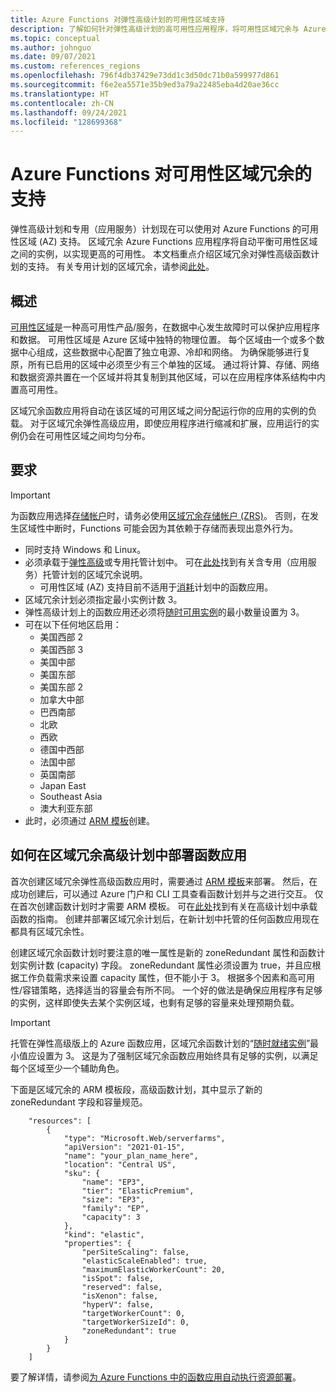 ```yaml
---
title: Azure Functions 对弹性高级计划的可用性区域支持
description: 了解如何针对弹性高级计划的高可用性应用程序，将可用性区域冗余与 Azure Functions 一起使用。
ms.topic: conceptual
ms.author: johnguo
ms.date: 09/07/2021
ms.custom: references_regions
ms.openlocfilehash: 796f4db37429e73dd1c3d50dc71b0a599977d861
ms.sourcegitcommit: f6e2ea5571e35b9ed3a79a22485eba4d20ae36cc
ms.translationtype: HT
ms.contentlocale: zh-CN
ms.lasthandoff: 09/24/2021
ms.locfileid: "128699368"
---
```

# <a name="azure-functions-support-for-availability-zone-redundancy"></a>Azure Functions 对可用性区域冗余的支持

弹性高级计划和专用（应用服务）计划现在可以使用对 Azure Functions 的可用性区域 (AZ) 支持。 区域冗余 Azure Functions 应用程序将自动平衡可用性区域之间的实例，以实现更高的可用性。 本文档重点介绍区域冗余对弹性高级函数计划的支持。 有关专用计划的区域冗余，请参阅[此处](../app-service/how-to-zone-redundancy.md)。

## <a name="overview"></a>概述

[可用性区域](../availability-zones/az-overview.md#availability-zones)是一种高可用性产品/服务，在数据中心发生故障时可以保护应用程序和数据。 可用性区域是 Azure 区域中独特的物理位置。 每个区域由一个或多个数据中心组成，这些数据中心配置了独立电源、冷却和网络。 为确保能够进行复原，所有已启用的区域中必须至少有三个单独的区域。 通过将计算、存储、网络和数据资源共置在一个区域并将其复制到其他区域，可以在应用程序体系结构中内置高可用性。

区域冗余函数应用将自动在该区域的可用区域之间分配运行你的应用的实例的负载。 对于区域冗余弹性高级应用，即使应用程序进行缩减和扩展，应用运行的实例仍会在可用性区域之间均匀分布。

## <a name="requirements"></a>要求

> [!IMPORTANT]
> 为函数应用选择[存储帐户](storage-considerations.md#storage-account-requirements)时，请务必使用[区域冗余存储帐户 (ZRS)](../storage/common/storage-redundancy.md#zone-redundant-storage)。 否则，在发生区域性中断时，Functions 可能会因为其依赖于存储而表现出意外行为。 

- 同时支持 Windows 和 Linux。
- 必须承载于[弹性高级](functions-premium-plan.md)或专用托管计划中。 可在[此处](../app-service/how-to-zone-redundancy.md)找到有关含专用（应用服务）托管计划的区域冗余说明。
  - 可用性区域 (AZ) 支持目前不适用于[消耗](consumption-plan.md)计划中的函数应用。
- 区域冗余计划必须指定最小实例计数 3。
- 弹性高级计划上的函数应用还必须将[随时可用实例](functions-premium-plan.md#always-ready-instances)的最小数量设置为 3。
- 可在以下任何地区启用：
  - 美国西部 2
  - 美国西部 3
  - 美国中部
  - 美国东部
  - 美国东部 2
  - 加拿大中部
  - 巴西南部
  - 北欧
  - 西欧
  - 德国中西部
  - 法国中部
  - 英国南部
  - Japan East
  - Southeast Asia
  - 澳大利亚东部
- 此时，必须通过 [ARM 模板](../azure-resource-manager/templates/index.yml)创建。

## <a name="how-to-deploy-a-function-app-on-a-zone-redundant-premium-plan"></a>如何在区域冗余高级计划中部署函数应用

首次创建区域冗余弹性高级函数应用时，需要通过 [ARM 模板](../azure-resource-manager/templates/quickstart-create-templates-use-visual-studio-code.md)来部署。 然后，在成功创建后，可以通过 Azure 门户和 CLI 工具查看函数计划并与之进行交互。 仅在首次创建函数计划时才需要 ARM 模板。 可在[此处](functions-infrastructure-as-code.md#deploy-on-premium-plan)找到有关在高级计划中承载函数的指南。 创建并部署区域冗余计划后，在新计划中托管的任何函数应用现在都具有区域冗余性。 

创建区域冗余函数计划时要注意的唯一属性是新的 zoneRedundant 属性和函数计划实例计数 (capacity) 字段。 zoneRedundant 属性必须设置为 true，并且应根据工作负载需求来设置 capacity 属性，但不能小于 3。   根据多个因素和高可用性/容错策略，选择适当的容量会有所不同。 一个好的做法是确保应用程序有足够的实例，这样即使失去某个实例区域，也剩有足够的容量来处理预期负载。

> [!IMPORTANT]
> 托管在弹性高级版上的 Azure 函数应用，区域冗余函数计划的“[随时就绪实例](functions-premium-plan.md#always-ready-instances)”最小值应设置为 3。 这是为了强制区域冗余函数应用始终具有足够的实例，以满足每个区域至少一个辅助角色。

下面是区域冗余的 ARM 模板段，高级函数计划，其中显示了新的 zoneRedundant 字段和容量规范。 

```
    "resources": [
        {
            "type": "Microsoft.Web/serverfarms",
            "apiVersion": "2021-01-15",
            "name": "your_plan_name_here",
            "location": "Central US",
            "sku": {
                "name": "EP3",
                "tier": "ElasticPremium",
                "size": "EP3",
                "family": "EP", 
                "capacity": 3
            },
            "kind": "elastic",
            "properties": {
                "perSiteScaling": false,
                "elasticScaleEnabled": true,
                "maximumElasticWorkerCount": 20,
                "isSpot": false,
                "reserved": false,
                "isXenon": false,
                "hyperV": false,
                "targetWorkerCount": 0,
                "targetWorkerSizeId": 0, 
                "zoneRedundant": true
            }
        }
    ]
```

要了解详情，请参阅[为 Azure Functions 中的函数应用自动执行资源部署](functions-infrastructure-as-code.md)。

